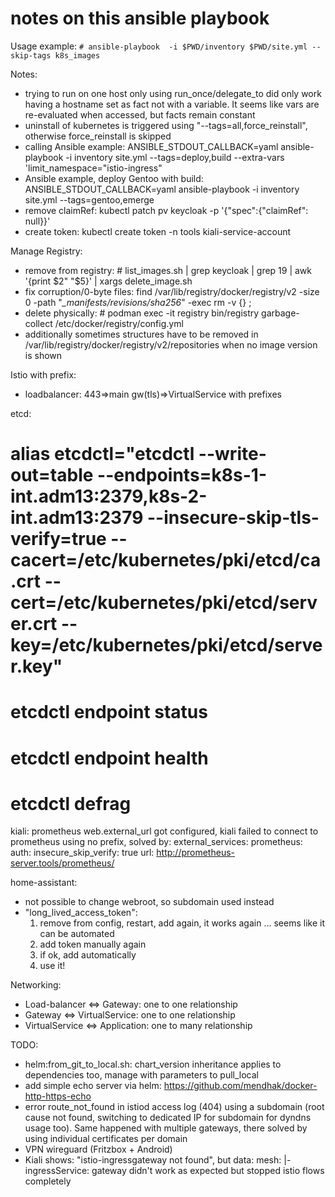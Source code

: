 # notes on this ansible playbook

Usage example: 
    `# ansible-playbook  -i $PWD/inventory $PWD/site.yml --skip-tags k8s_images`

Notes:
- trying to run on one host only using run_once/delegate_to did only work having a hostname set as fact not with a variable. It seems like vars are re-evaluated when accessed, but facts remain constant
- uninstall of kubernetes is triggered using "--tags=all,force_reinstall", otherwise force_reinstall is skipped
- calling Ansible example: ANSIBLE_STDOUT_CALLBACK=yaml ansible-playbook -i inventory site.yml --tags=deploy,build --extra-vars 'limit_namespace="istio-ingress"
- Ansible example, deploy Gentoo with build: ANSIBLE_STDOUT_CALLBACK=yaml ansible-playbook -i inventory site.yml --tags=gentoo,emerge
- remove claimRef: kubectl patch pv keycloak -p '{"spec":{"claimRef": null}}'
- create token: kubectl create token -n tools kiali-service-account

Manage Registry:
- remove from registry: # list_images.sh | grep keycloak | grep 19 | awk '{print $2" "$5}' | xargs delete_image.sh
- fix corruption/0-byte files: find /var/lib/registry/docker/registry/v2 -size 0 -path "*_manifests/revisions/sha256*" -exec rm -v {} \;
- delete physically: # podman exec -it registry bin/registry garbage-collect /etc/docker/registry/config.yml
- additionally sometimes structures have to be removed in /var/lib/registry/docker/registry/v2/repositories when no image version is shown


Istio with prefix:
- loadbalancer: 443=>main gw(tls)=>VirtualService with prefixes

etcd:
# alias etcdctl="etcdctl --write-out=table --endpoints=k8s-1-int.adm13:2379,k8s-2-int.adm13:2379  --insecure-skip-tls-verify=true --cacert=/etc/kubernetes/pki/etcd/ca.crt --cert=/etc/kubernetes/pki/etcd/server.crt --key=/etc/kubernetes/pki/etcd/server.key"
# etcdctl endpoint status
# etcdctl endpoint health
# etcdctl defrag

kiali:
prometheus web.external_url got configured, kiali failed to connect to prometheus using no prefix, solved by:
  external_services:
    prometheus:
      auth:
        insecure_skip_verify: true
      url: http://prometheus-server.tools/prometheus/


home-assistant:
  - not possible to change webroot, so subdomain used instead
  - "long_lived_access_token":
    1. remove from config, restart, add again, it works again ... seems like it can be automated
    2. add token manually again
    3. if ok, add automatically
    4. use it!

Networking:
- Load-balancer <=> Gateway: one to one relationship
- Gateway <=> VirtualService: one to one relationship
- VirtualService <=> Application: one to many relationship

TODO: 
- helm\:from_git_to_local.sh: chart_version inheritance applies to dependencies too, manage with parameters to pull_local
- add simple echo server via helm: https://github.com/mendhak/docker-http-https-echo
- error route_not_found in istiod access log (404) using a subdomain (root cause not found, switching to dedicated IP for subdomain for dyndns usage too). Same happened with multiple gateways, there solved by using individual certificates per domain
- VPN wireguard (Fritzbox + Android)
- Kiali shows: "istio-ingressgateway not found", but 
data:
  mesh: |-
    ingressService: gateway 
  didn't work as expected but stopped istio flows completely
